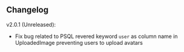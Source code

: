 ## Changelog

v2.0.1 (Unreleased):

- Fix bug related to PSQL revered keyword `user` as column name in UploadedImage preventing users to upload avatars
